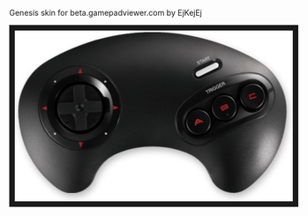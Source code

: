 <p align="left">
Genesis skin for beta.gamepadviewer.com by EjKejEj
</p>
<p align="left">
<img src="https://github.com/EjKejEj/Gamepad-Viewer-skins/blob/main/Genesis%20(3%20button)/genesis.png" width="515" height="310" border="10"/>
</p>
